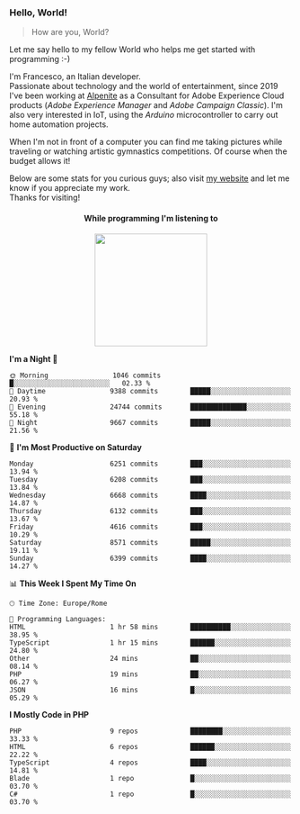 ### Hello, World!

> How are you, World?

Let me say hello to my fellow World who helps me get started with programming :-)

I'm Francesco, an Italian developer.  
Passionate about technology and the world of entertainment, since 2019 I've been working at [Alpenite](https://www.alpenite.com) as a Consultant for Adobe Experience Cloud products (*Adobe Experience Manager* and *Adobe Campaign Classic*). I'm also very interested in IoT, using the *Arduino* microcontroller to carry out home automation projects.

When I'm not in front of a computer you can find me taking pictures while traveling or watching artistic gymnastics competitions. Of course when the budget allows it!

Below are some stats for you curious guys; also visit [my website](https://www.francescorega.eu) and let me know if you appreciate my work.  
Thanks for visiting!

<div align="center">
  <h4>While programming I'm listening to</h4>
  <a href="https://apps.francescorega.eu/now-playing/11147232609" target="_blank"><img src="https://apps.francescorega.eu/now-playing/11147232609" width="200"></a>
</div>

<!--START_SECTION:waka-->
**I'm a Night 🦉** 

```text
🌞 Morning                1046 commits        █░░░░░░░░░░░░░░░░░░░░░░░░   02.33 % 
🌆 Daytime                9388 commits        █████░░░░░░░░░░░░░░░░░░░░   20.93 % 
🌃 Evening                24744 commits       ██████████████░░░░░░░░░░░   55.18 % 
🌙 Night                  9667 commits        █████░░░░░░░░░░░░░░░░░░░░   21.56 % 
```
📅 **I'm Most Productive on Saturday** 

```text
Monday                   6251 commits        ███░░░░░░░░░░░░░░░░░░░░░░   13.94 % 
Tuesday                  6208 commits        ███░░░░░░░░░░░░░░░░░░░░░░   13.84 % 
Wednesday                6668 commits        ████░░░░░░░░░░░░░░░░░░░░░   14.87 % 
Thursday                 6132 commits        ███░░░░░░░░░░░░░░░░░░░░░░   13.67 % 
Friday                   4616 commits        ███░░░░░░░░░░░░░░░░░░░░░░   10.29 % 
Saturday                 8571 commits        █████░░░░░░░░░░░░░░░░░░░░   19.11 % 
Sunday                   6399 commits        ████░░░░░░░░░░░░░░░░░░░░░   14.27 % 
```


📊 **This Week I Spent My Time On** 

```text
🕑︎ Time Zone: Europe/Rome

💬 Programming Languages: 
HTML                     1 hr 58 mins        ██████████░░░░░░░░░░░░░░░   38.95 % 
TypeScript               1 hr 15 mins        ██████░░░░░░░░░░░░░░░░░░░   24.80 % 
Other                    24 mins             ██░░░░░░░░░░░░░░░░░░░░░░░   08.14 % 
PHP                      19 mins             ██░░░░░░░░░░░░░░░░░░░░░░░   06.27 % 
JSON                     16 mins             █░░░░░░░░░░░░░░░░░░░░░░░░   05.29 % 
```

**I Mostly Code in PHP** 

```text
PHP                      9 repos             ████████░░░░░░░░░░░░░░░░░   33.33 % 
HTML                     6 repos             ██████░░░░░░░░░░░░░░░░░░░   22.22 % 
TypeScript               4 repos             ████░░░░░░░░░░░░░░░░░░░░░   14.81 % 
Blade                    1 repo              █░░░░░░░░░░░░░░░░░░░░░░░░   03.70 % 
C#                       1 repo              █░░░░░░░░░░░░░░░░░░░░░░░░   03.70 % 
```




<!--END_SECTION:waka-->
